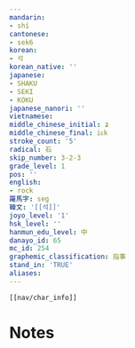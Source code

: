 ```yaml
---
mandarin:
- shí
cantonese:
- sek6
korean:
- 석
korean_native: ''
japanese:
- SHAKU
- SEKI
- KOKU
japanese_nanori: ''
vietnamese:
middle_chinese_initial: ʑ
middle_chinese_final: iᴇk
stroke_count: '5'
radical: 石
skip_number: 3-2-3
grade_level: 1
pos: ''
english:
- rock
羅馬字: seg
韓文: '[[석]]'
joyo_level: '1'
hsk_level: ''
hanmun_edu_level: 中
danayo_id: 65
mc_id: 254
graphemic_classification: 指事
stand_in: 'TRUE'
aliases:
---
```

```meta-bind-embed
[[nav/char_info]]
```

# Notes
